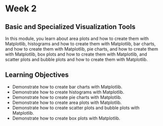 # Week 2 

## Basic and Specialized Visualization Tools

In this module, you learn about area plots and how to create them with Matplotlib, histograms and how to create them with Matplotlib, bar charts, and how to create them with Matplotlib, pie charts, and how to create them with Matplotlib, box plots and how to create them with Matplotlib, and scatter plots and bubble plots and how to create them with Matplotlib.

## Learning Objectives

- Demonstrate how to create bar charts with Matplotlib.
- Demonstrate how to create histograms with Matplotlib.
- Demonstrate how to create pie charts with Matplotlib.
- Demonstrate how to create area plots with Matplotlib.
- Demonstrate how to create scatter plots and bubble plots with Matplotlib.
- Demonstrate how to create box plots with Matplotlib.
